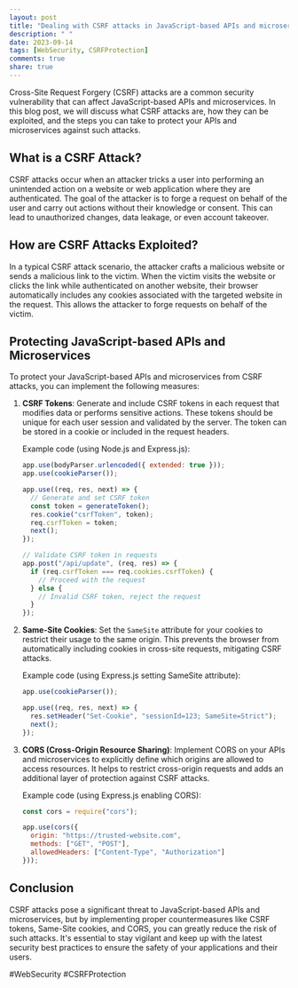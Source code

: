 ```yaml
---
layout: post
title: "Dealing with CSRF attacks in JavaScript-based APIs and microservices"
description: " "
date: 2023-09-14
tags: [WebSecurity, CSRFProtection]
comments: true
share: true
---
```


Cross-Site Request Forgery (CSRF) attacks are a common security vulnerability that can affect JavaScript-based APIs and microservices. In this blog post, we will discuss what CSRF attacks are, how they can be exploited, and the steps you can take to protect your APIs and microservices against such attacks.

## What is a CSRF Attack?

CSRF attacks occur when an attacker tricks a user into performing an unintended action on a website or web application where they are authenticated. The goal of the attacker is to forge a request on behalf of the user and carry out actions without their knowledge or consent. This can lead to unauthorized changes, data leakage, or even account takeover.

## How are CSRF Attacks Exploited?

In a typical CSRF attack scenario, the attacker crafts a malicious website or sends a malicious link to the victim. When the victim visits the website or clicks the link while authenticated on another website, their browser automatically includes any cookies associated with the targeted website in the request. This allows the attacker to forge requests on behalf of the victim.

## Protecting JavaScript-based APIs and Microservices

To protect your JavaScript-based APIs and microservices from CSRF attacks, you can implement the following measures:

1. **CSRF Tokens**: Generate and include CSRF tokens in each request that modifies data or performs sensitive actions. These tokens should be unique for each user session and validated by the server. The token can be stored in a cookie or included in the request headers.

   Example code (using Node.js and Express.js):

   ```javascript
   app.use(bodyParser.urlencoded({ extended: true }));
   app.use(cookieParser());
   
   app.use((req, res, next) => {
     // Generate and set CSRF token
     const token = generateToken();
     res.cookie("csrfToken", token);
     req.csrfToken = token;
     next();
   });
   
   // Validate CSRF token in requests
   app.post("/api/update", (req, res) => {
     if (req.csrfToken === req.cookies.csrfToken) {
       // Proceed with the request
     } else {
       // Invalid CSRF token, reject the request
     }
   });
   ```

2. **Same-Site Cookies**: Set the `SameSite` attribute for your cookies to restrict their usage to the same origin. This prevents the browser from automatically including cookies in cross-site requests, mitigating CSRF attacks.

   Example code (using Express.js setting SameSite attribute):

   ```javascript
   app.use(cookieParser());
   
   app.use((req, res, next) => {
     res.setHeader("Set-Cookie", "sessionId=123; SameSite=Strict");
     next();
   });
   ```

3. **CORS (Cross-Origin Resource Sharing)**: Implement CORS on your APIs and microservices to explicitly define which origins are allowed to access resources. It helps to restrict cross-origin requests and adds an additional layer of protection against CSRF attacks.

   Example code (using Express.js enabling CORS):

   ```javascript
   const cors = require("cors");
   
   app.use(cors({
     origin: "https://trusted-website.com",
     methods: ["GET", "POST"],
     allowedHeaders: ["Content-Type", "Authorization"]
   }));
   ```

## Conclusion

CSRF attacks pose a significant threat to JavaScript-based APIs and microservices, but by implementing proper countermeasures like CSRF tokens, Same-Site cookies, and CORS, you can greatly reduce the risk of such attacks. It's essential to stay vigilant and keep up with the latest security best practices to ensure the safety of your applications and their users.

#WebSecurity #CSRFProtection